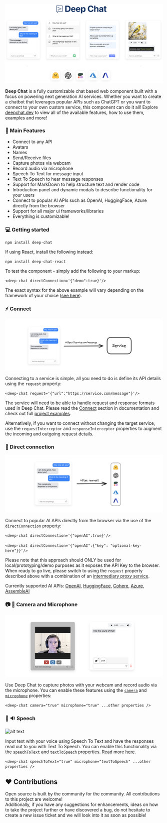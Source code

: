 <br />

![alt text](./assets/readme/screenshot-23.png)

<b>Deep Chat</b> is a fully customizable chat based web component built with a focus on powering next generation AI services. Whether you want to create a chatbot that leverages popular APIs such as ChatGPT or you want to connect to your own custom service, this component can do it all! Explore [deepchat.dev](https://deepchat.dev/) to view all of the available features, how to use them, examples and more!

### :rocket: Main Features

- Connect to any API
- Avatars
- Names
- Send/Receive files
- Capture photos via webcam
- Record audio via microphone
- Speech To Text for message input
- Text To Speech to hear message responses
- Support for MarkDown to help structure text and render code
- Introduction panel and dynamic modals to describe functionality for your users
- Connect to popular AI APIs such as OpenAI, HuggingFace, Azure directly from the browser
- Support for all major ui frameworks/libraries
- Everything is customizable!

### :computer: Getting started

```
npm install deep-chat
```

If using React, install the following instead:

```
npm install deep-chat-react
```

To test the component - simply add the following to your markup:

```
<deep-chat directConnection='{"demo":true}'/>
```

The exact syntax for the above example will vary depending on the framework of your choice ([see here](https://activetable.io/examples/frameworks)).

### :zap: Connect

![alt text](./assets/readme/connect-19.png)

Connecting to a service is simple, all you need to do is define its API details using the `request` property:

```
<deep-chat request='{"url":"https://service.com/message"}'/>
```

The service will need to be able to handle request and response formats used in Deep Chat. Please read the [Connect](Connect) section in documentation and check out full [project examples](HERE).

Alternatively, if you want to connect without changing the target service, use the `requestInterceptor` and `responseInterceptor` properties to augment the incoming and outgoing request details.

### :electric_plug: Direct connection

![alt text](./assets/readme/direct-connect-17.png)

Connect to popular AI APIs directly from the browser via the use of the `directConnection` property:

```
<deep-chat directConnection='{"openAI":true}'/>

<deep-chat directConnection='{"openAI":{"key": "optional-key-here"}}'/>
```

Please note that this approach should ONLY be used for local/prototyping/demo purposes as it exposes the API Key to the browser. When ready to go live, please switch to using the `request` property described above with a combination of an [intermediary proxy service](HERE).

Currently supported AI APIs:
[OpenAI](HERE), [HuggingFace](HERE), [Cohere](HERE), [Azure](HERE), [AssembleAI](HERE)

### :camera: :microphone: Camera and Microphone

![alt text](./assets/readme/capture-14.png)

Use Deep Chat to capture photos with your webcam and record audio via the microphone. You can enable these features using the [`camera`](HERE) and [`microphone`](HERE) properties:

```
<deep-chat camera="true" microphone="true" ...other properties />
```

### :microphone: :sound: Speech

![alt text](./assets/readme/title.png)

Input text with your voice using Speech To Text and have the responses read out to you with Text To Speech. You can enable this functionality via the [`speechToText`](HERE) and [`textToSpeech`](HERE) properties. Read more [here](HERE).

```
<deep-chat speechToText="true" microphone="textToSpeech" ...other properties />
```

## :heart: Contributions

Open source is built by the community for the community. All contributions to this project are welcome!
<br> Additionally, if you have any suggestions for enhancements, ideas on how to take the project further or have discovered a bug, do not hesitate to create a new issue ticket and we will look into it as soon as possible!

